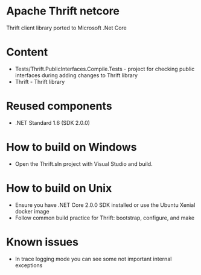 # Apache Thrift netcore

Thrift client library ported to Microsoft .Net Core 

# Content
- Tests/Thrift.PublicInterfaces.Compile.Tests - project for checking public interfaces during adding changes to Thrift library
- Thrift - Thrift library 

# Reused components 
- .NET Standard 1.6 (SDK 2.0.0)

# How to build on Windows
- Open the Thrift.sln project with Visual Studio and build.

# How to build on Unix
- Ensure you have .NET Core 2.0.0 SDK installed or use the Ubuntu Xenial docker image
- Follow common build practice for Thrift: bootstrap, configure, and make

# Known issues
- In trace logging mode you can see some not important internal exceptions

